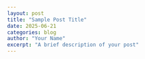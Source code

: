 ```yaml
---
layout: post
title: "Sample Post Title"
date: 2025-06-21
categories: blog
author: "Your Name"
excerpt: "A brief description of your post"
---
```


<!-- Paste your Notion content below this line -->
<!-- Notion content will automatically be converted to proper Markdown -->
